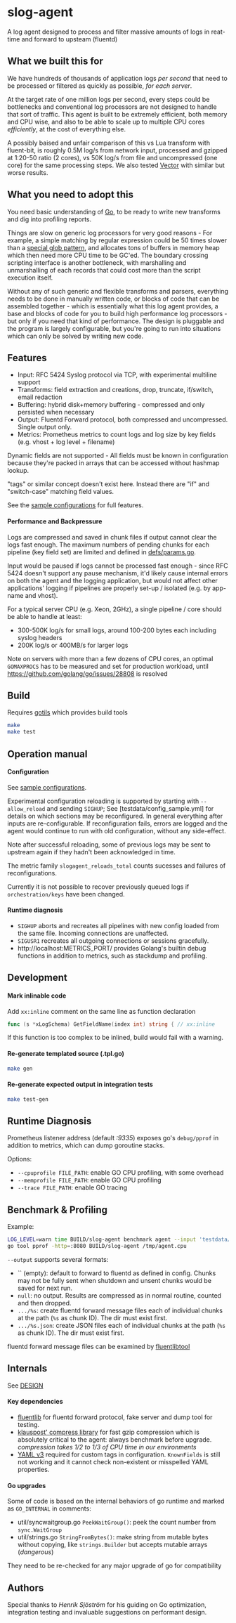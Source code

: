 # slog-agent

A log agent designed to process and filter massive amounts of logs in reat-time and forward to upsteam (fluentd)


## What we built this for

We have hundreds of thousands of application logs *per second* that need to be processed or filtered as quickly as
possible, *for each server*.

At the target rate of one million logs per second, every steps could be bottlenecks and conventional log processors
are not designed to handle that sort of traffic. This agent is built to be extremely efficient, both memory and CPU
wise, and also to be able to scale up to multiple CPU cores *efficiently*, at the cost of everything else.

A possibly baised and unfair comparison of this vs Lua transform with fluent-bit, is roughly 0.5M log/s from network
input, processed and gzipped at 1:20-50 ratio (2 cores), vs 50K log/s from file and uncompressed (one core) for the
same processing steps. We also tested [Vector](https://vector.dev/) with similar but worse results.


## What you need to adopt this

You need basic understanding of [Go](https://golang.org/), to be ready to write new transforms and dig into profiling
reports.

Things are slow on generic log processors for very good reasons - For example, a simple matching by regular expression
could be 50 times slower than a [special glob pattern](https://github.com/gobwas/glob), and allocates tons of buffers
in memory heap which then need more CPU time to be GC'ed. The boundary crossing scripting interface is another
bottleneck, with marshalling and unmarshalling of each records that could cost more than the script execution itself.

Without any of such generic and flexible transforms and parsers, everything needs to be done in manually written code,
or blocks of code that can be assembled together - which is essentially what this log agent provides, a base and blocks
of code for you to build high performance log processors - but only if you need that kind of performance. The design is
pluggable and the program is largely configurable, but you're going to run into situations which can only be solved by
writing new code.


## Features

- Input: RFC 5424 Syslog protocol via TCP, with experimental multiline support
- Transforms: field extraction and creations, drop, truncate, if/switch, email redaction
- Buffering: hybrid disk+memory buffering - compressed and only persisted when necessary
- Output: Fluentd Forward protocol, both compressed and uncompressed. Single output only.
- Metrics: Prometheus metrics to count logs and log size by key fields (e.g. vhost + log level + filename)

Dynamic fields are not supported - All fields must be known in configuration because they're packed in arrays that can
be accessed without hashmap lookup.

"tags" or similar concept doesn't exist here. Instead there are "if" and "switch-case" matching field values.

See the [sample configurations](testdata/config_sample.yml) for full features.

#### Performance and Backpressure

Logs are compressed and saved in chunk files if output cannot clear the logs fast enough. The maximum numbers of
pending chunks for each pipeline (key field set) are limited and defined in [defs/params.go](defs/params.go).

Input would be paused if logs cannot be processed fast enough - since RFC 5424 doesn't support any pause mechanism,
it'd likely cause internal errors on both the agent and the logging application, but would not affect other
applications' logging if pipelines are properly set-up / isolated (e.g. by app-name and vhost).

For a typical server CPU (e.g. Xeon, 2GHz), a single pipeline / core should be able to handle at least:

- 300-500K log/s for small logs, around 100-200 bytes each including syslog headers
- 200K log/s or 400MB/s for larger logs 

Note on servers with more than a few dozens of CPU cores, an optimal `GOMAXPROCS` has to be measured and set for
production workload, until https://github.com/golang/go/issues/28808 is resolved

## Build

Requires [gotils](https://github.com/relex/gotils) which provides build tools

```bash
make
make test
```
## Operation manual

#### Configuration

See [sample configurations](testdata/config_sample.yml).

Experimental configuration reloading is supported by starting with `--allow_reload` and sending `SIGHUP`; See
[testdata/config_sample.yml] for details on which sections may be reconfigured. In general everything after inputs
are re-configurable. If reconfiguration fails, errors are logged and the agent would continue to run with old
configuration, without any side-effect.

Note after successful reloading, some of previous logs may be sent to upstream again if they hadn't been acknowledged
in time.

The metric family `slogagent_reloads_total` counts sucesses and failures of reconfigurations.

Currently it is not possible to recover previously queued logs if `orchestration/keys` have been changed.

#### Runtime diagnosis

- `SIGHUP` aborts and recreates all pipelines with new config loaded from the same file. Incoming connections are unaffected.
- `SIGUSR1` recreates all outgoing connections or sessions gracefully.
- http://localhost:METRICS_PORT/ provides Golang's builtin debug functions in addition to metrics, such as stackdump and profiling.

## Development

#### Mark inlinable code

Add `xx:inline` comment on the same line as function declaration

```go
func (s *xLogSchema) GetFieldName(index int) string { // xx:inline
```

If this function is too complex to be inlined, build would fail with a warning.

#### Re-generate templated source (.tpl.go)

```bash
make gen
```

#### Re-generate expected output in integration tests

```bash
make test-gen
```

## Runtime Diagnosis

Prometheus listener address (default *:9335*) exposes go's `debug/pprof` in addition to metrics, which can dump
goroutine stacks.

Options:

- `--cpuprofile FILE_PATH`: enable GO CPU profiling, with some overhead
- `--memprofile FILE_PATH`: enable GO CPU profiling
- `--trace FILE_PATH`: enable GO tracing

## Benchmark & Profiling

Example:

```bash
LOG_LEVEL=warn time BUILD/slog-agent benchmark agent --input 'testdata/development/*.log' --repeat 250000 --config testdata/config_sample.yml --output null --cpuprofile /tmp/agent.cpu --memprofile /tmp/agent.mem
go tool pprof -http=:8080 BUILD/slog-agent /tmp/agent.cpu
```

`--output` supports several formats:

- `` (empty): default to forward to fluentd as defined in config.
  Chunks may not be fully sent when shutdown and unsent chunks would be saved for next run.
- `null`: no output. Results are compressed as in normal routine, counted and then dropped.
- `.../%s`: create fluentd forward message files each of individual chunks at the path (`%s` as chunk ID). The dir must exist first.
- `.../%s.json`: create JSON files each of individual chunks at the path (`%s` as chunk ID). The dir must exist first.

fluentd forward message files can be examined by [fluentlibtool](https://github.com/relex/fluentlib)

## Internals

See [DESIGN](DESIGN.md)

#### Key dependencies

- [fluentlib](https://github.com/relex/fluentlib) for fluentd forward protocol, fake server and dump tool for testing.
- [klauspost' compress library](github.com/klauspost/compress) for fast gzip compression which is absolutely critical
  to the agent: always benchmark before upgrade. *compression takes 1/2 to 1/3 of CPU time in our environments*
- [YAML v3](gopkg.in/yaml.v3) required for custom tags in configuration. `KnownFields` is still not working and it
  cannot check non-existent or misspelled YAML properties.

#### Go upgrades

Some of code is based on the internal behaviors of go runtime and marked as `GO_INTERNAL` in comments:

- util/syncwaitgroup.go `PeekWaitGroup()`: peek the count number from `sync.WaitGroup`
- util/strings.go `StringFromBytes()`: make string from mutable bytes without copying, like `strings.Builder` but
  accepts mutable arrays (*dangerous*)

They need to be re-checked for any major upgrade of go for compatibility

## Authors

Special thanks to _Henrik Sjöström_ for his guiding on Go optimization, integration testing and invaluable suggestions
on performant design.
